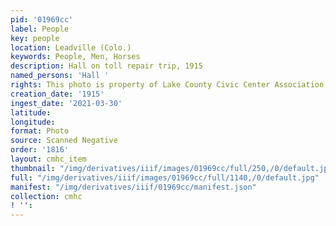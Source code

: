 ```yaml
---
pid: '01969cc'
label: People
key: people
location: Leadville (Colo.)
keywords: People, Men, Horses
description: Hall on toll repair trip, 1915
named_persons: 'Hall '
rights: This photo is property of Lake County Civic Center Association.
creation_date: '1915'
ingest_date: '2021-03-30'
latitude: 
longitude: 
format: Photo
source: Scanned Negative
order: '1816'
layout: cmhc_item
thumbnail: "/img/derivatives/iiif/images/01969cc/full/250,/0/default.jpg"
full: "/img/derivatives/iiif/images/01969cc/full/1140,/0/default.jpg"
manifest: "/img/derivatives/iiif/01969cc/manifest.json"
collection: cmhc
! '': 
---
```

